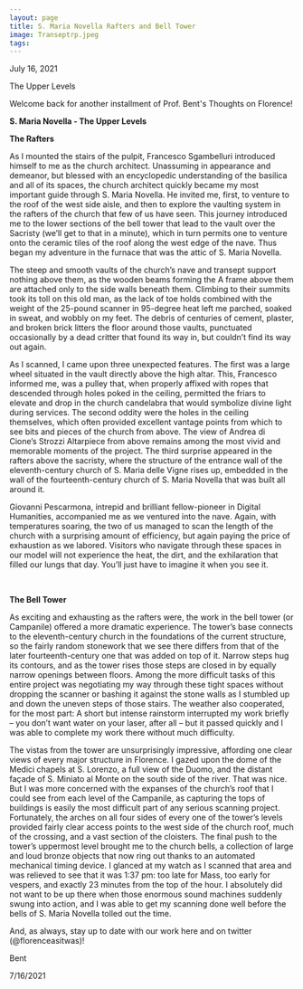 ```yaml
---
layout: page
title: S. Maria Novella Rafters and Bell Tower 
image: Transeptrp.jpeg
tags:
---
```

<p> July 16, 2021 </p>
<p> The Upper Levels </p>

<p> Welcome back for another installment of Prof. Bent's Thoughts on Florence! </p>
<!-- more -->

<p><b> S. Maria Novella - The Upper Levels </b></p>

<p><b>The Rafters</b></p>

<p>As I mounted the stairs of the pulpit, Francesco Sgambelluri introduced himself to me as the church architect. Unassuming in appearance and demeanor, but blessed with an encyclopedic understanding of the basilica and all of its spaces, the church architect quickly became my most important guide through S. Maria Novella. He invited me, first, to venture to the roof of the west side aisle, and then to explore the vaulting system in the rafters of the church that few of us have seen. This journey introduced me to the lower sections of the bell tower that lead to the vault over the Sacristy (we’ll get to that in a minute), which in turn permits one to venture onto the ceramic tiles of the roof along the west edge of the nave. Thus began my adventure in the furnace that was the attic of S. Maria Novella.</p>

<p>The steep and smooth vaults of the church’s nave and transept support nothing above them, as the wooden beams forming the A frame above them are attached only to the side walls beneath them. Climbing to their summits took its toll on this old man, as the lack of toe holds combined with the weight of the 25-pound scanner in 95-degree heat left me parched, soaked in sweat, and wobbly on my feet. The debris of centuries of cement, plaster, and broken brick litters the floor around those vaults, punctuated occasionally by a dead critter that found its way in, but couldn’t find its way out again. </p>

<p>As I scanned, I came upon three unexpected features. The first was a large wheel situated in the vault directly above the high altar. This, Francesco informed me, was a pulley that, when properly affixed with ropes that descended through holes poked in the ceiling, permitted the friars to elevate and drop in the church candelabra that would symbolize divine light during services. The second oddity were the holes in the ceiling themselves, which often provided excellent vantage points from which to see bits and pieces of the church from above. The view of Andrea di Cione’s Strozzi Altarpiece from above remains among the most vivid and memorable moments of the project. The third surprise appeared in the rafters above the sacristy, where the structure of the entrance wall of the eleventh-century church of S. Maria delle Vigne rises up, embedded in the wall of the fourteenth-century church of S. Maria Novella that was built all around it. </p>

<p>Giovanni Pescarmona, intrepid and brilliant fellow-pioneer in Digital Humanities, accompanied me as we ventured into the nave. Again, with temperatures soaring, the two of us managed to scan the length of the church with a surprising amount of efficiency, but again paying the price of exhaustion as we labored. Visitors who navigate through these spaces in our model will not experience the heat, the dirt, and the exhilaration that filled our lungs that day. You’ll just have to imagine it when you see it.</p>
 

<p><b>The Bell Tower</b></p>

<p>As exciting and exhausting as the rafters were, the work in the bell tower (or Campanile) offered a more dramatic experience. The tower’s base connects to the eleventh-century church in the foundations of the current structure, so the fairly random stonework that we see there differs from that of the later fourteenth-century one that was added on top of it. Narrow steps hug its contours, and as the tower rises those steps are closed in by equally narrow openings between floors. Among the more difficult tasks of this entire project was negotiating my way through these tight spaces without dropping the scanner or bashing it against the stone walls as I stumbled up and down the uneven steps of those stairs. The weather also cooperated, for the most part: A short but intense rainstorm interrupted my work briefly – you don’t want water on your laser, after all – but it passed quickly and I was able to complete my work there without much difficulty. </p>

<p>The vistas from the tower are unsurprisingly impressive, affording one clear views of every major structure in Florence. I gazed upon the dome of the Medici chapels at S. Lorenzo, a full view of the Duomo, and the distant façade of S. Miniato al Monte on the south side of the river. That was nice. But I was more concerned with the expanses of the church’s roof that I could see from each level of the Campanile, as capturing the tops of buildings is easily the most difficult part of any serious scanning project. Fortunately, the arches on all four sides of every one of the tower’s levels provided fairly clear access points to the west side of the church roof, much of the crossing, and a vast section of the cloisters. The final push to the tower’s uppermost level brought me to the church bells, a collection of large and loud bronze objects that now ring out thanks to an automated mechanical timing device. I glanced at my watch as I scanned that area and was relieved to see that it was 1:37 pm: too late for Mass, too early for vespers, and exactly 23 minutes from the top of the hour. I absolutely did not want to be up there when those enormous sound machines suddenly swung into action, and I was able to get my scanning done well before the bells of S. Maria Novella tolled out the time.</p>


<p> And, as always, stay up to date with our work here and on twitter (@florenceasitwas)!</p>
  
  <p>Bent</p>
  <p>7/16/2021</p>
